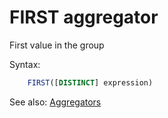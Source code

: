 # FIRST aggregator

First value in the group

Syntax:
```sql
    FIRST([DISTINCT] expression)
```

See also: [Aggregators](Aggregators)